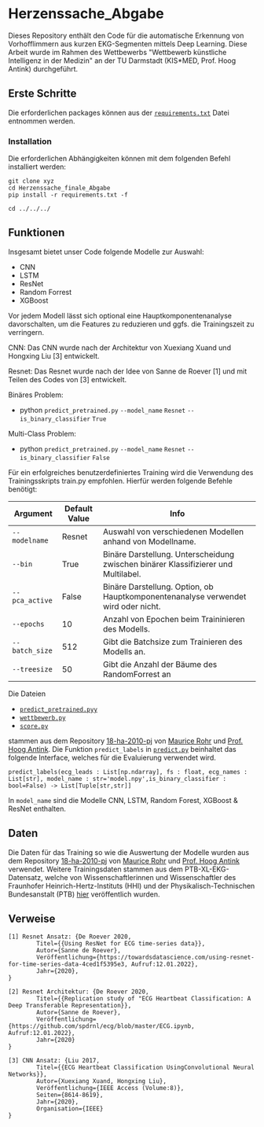 # Herzenssache_Abgabe
Dieses Repository enthält den Code für die automatische Erkennung von Vorhofflimmern aus kurzen EKG-Segmenten mittels Deep Learning. Diese Arbeit wurde im Rahmen des Wettbewerbs "Wettbewerb künstliche Intelligenz in der Medizin" an der TU Darmstadt (KIS*MED, Prof. Hoog Antink) durchgeführt.

## Erste Schritte
Die erforderlichen packages können aus der [`requirements.txt`](https://github.com/Orbitery/Herzenssache_Abgabe/blob/main/Files/requirements.txt) Datei entnommen werden.
### Installation
Die erforderlichen Abhängigkeiten können mit dem folgenden Befehl installiert werden:
```
git clone xyz
cd Herzenssache_finale_Abgabe
pip install -r requirements.txt -f 

cd ../../../
```
## Funktionen

Insgesamt bietet unser Code folgende Modelle zur Auswahl:

- CNN
- LSTM
- ResNet
- Random Forrest
- XGBoost 

Vor jedem Modell lässt sich optional eine Hauptkomponentenanalyse davorschalten, um die Features zu reduzieren und ggfs. die Trainingszeit zu verringern.  

CNN:
Das CNN wurde nach der Architektur von Xuexiang Xuand und Hongxing Liu [3] entwickelt.  

Resnet:
Das Resnet wurde nach der Idee von Sanne de Roever [1] und mit Teilen des Codes von [3] entwickelt.

Binäres Problem:
- python `predict_pretrained.py` `--model_name` `Resnet` `--is_binary_classifier` `True`

Multi-Class Problem:
- python `predict_pretrained.py` `--model_name` `Resnet` `--is_binary_classifier` `False`


Für ein erfolgreiches benutzerdefiniertes Training wird die Verwendung des Trainingsskripts train.py empfohlen. Hierfür werden folgende Befehle benötigt:

| Argument | Default  Value | Info |
| --- | --- | --- |
| `--modelname` | Resnet | Auswahl von verschiedenen Modellen anhand von Modellname. |
| `--bin` | True | Binäre Darstellung. Unterscheidung zwischen binärer Klassifizierer und Multilabel. |
| `--pca_active` | False | Binäre Darstellung. Option, ob Hauptkomponentenanalyse verwendet wird oder nicht. |
| `--epochs` | 10 | Anzahl von Epochen beim Traininieren des Modells. |
| `--batch_size` | 512 | Gibt die Batchsize zum Trainieren des Modells an. |
| `--treesize` | 50 | Gibt die Anzahl der Bäume des RandomForrest an |


Die Dateien
 - [`predict_pretrained.pyy`](https://github.com/Orbitery/Herzenssache_Abgabe/blob/main/Files/predict_pretrained.py)
 - [`wettbewerb.py`](https://github.com/Orbitery/Herzenssache_Abgabe/blob/main/Files/wettbewerb.py)
 - [`score.py`](https://github.com/Orbitery/Herzenssache_Abgabe/blob/main/Files/score.py)

stammen aus dem Repository [18-ha-2010-pj](https://github.com/KISMED-TUDa/18-ha-2010-pj) von [Maurice Rohr](https://github.com/MauriceRohr) und [Prof. Hoog Antink](https://github.com/hogius). Die Funktion `predict_labels` in [`predict.py`](https://github.com/Orbitery/Herzenssache_Abgabe/blob/main/Files/predict.py) beinhaltet das folgende Interface, welches für die Evaluierung verwendet wird.

`predict_labels(ecg_leads : List[np.ndarray], fs : float, ecg_names : List[str], model_name : str='model.npy',is_binary_classifier : bool=False) -> List[Tuple[str,str]]`

In `model_name` sind die Modelle CNN, LSTM, Random Forest, XGBoost & ResNet enthalten. 

## Daten

Die Daten für das Training so wie die Auswertung der Modelle wurden aus dem Repository [18-ha-2010-pj](https://github.com/KISMED-TUDa/18-ha-2010-pj) von 
[Maurice Rohr](https://github.com/MauriceRohr) und [Prof. Hoog Antink](https://github.com/hogius) verwendet. Weitere Trainingsdaten stammen aus dem PTB-XL-EKG-Datensatz, welche von Wissenschaftlerinnen und Wissenschaftler des Fraunhofer Heinrich-Hertz-Instituts (HHI) und der Physikalisch-Technischen Bundesanstalt (PTB) [hier](https://www.physionet.org/content/ptb-xl/1.0.1/) veröffentlich wurden.

## Verweise

```
[1] Resnet Ansatz: {De Roever 2020,
        Titel={{Using ResNet for ECG time-series data}},
        Autor={Sanne de Roever},
        Veröffentlichung={https://towardsdatascience.com/using-resnet-for-time-series-data-4ced1f5395e3, Aufruf:12.01.2022},
        Jahr={2020},
}
```

```
[2] Resnet Architektur: {De Roever 2020,
        Titel={{Replication study of "ECG Heartbeat Classification: A Deep Transferable Representation}},
        Autor={Sanne de Roever},
        Veröffentlichung={https://github.com/spdrnl/ecg/blob/master/ECG.ipynb, Aufruf:12.01.2022},
        Jahr={2020}
}
```

```
[3] CNN Ansatz: {Liu 2017,
        Titel={{ECG Heartbeat Classification UsingConvolutional Neural Networks}},
        Autor={Xuexiang Xuand, Hongxing Liu},
        Veröffentlichung={IEEE Access (Volume:8)},
        Seiten={8614-8619},
        Jahr={2020},
        Organisation={IEEE}
}
```
